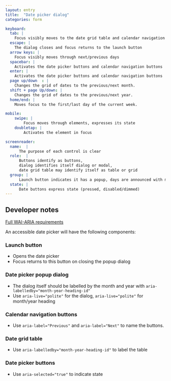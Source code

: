 ```yaml
---
layout: entry
title:  "Date picker dialog"
categories: form

keyboard:
  tab: |
    Focus visibly moves to the date grid table and calendar navigation buttons
  escape: |
    The dialog closes and focus returns to the launch button
  arrow keys: |
    Focus visibly moves through next/previous days
  spacebar: |
    Activates the date picker buttons and calendar navigation buttons
  enter: |
    Activates the date picker buttons and calendar navigation buttons
  page up/down	: | 
    Changes the grid of dates to the previous/next month.
  shift + page Up/down: |
    Changes the grid of dates to the previous/next year.
  home/end: |
    Moves focus to the first/last day of the current week.   

mobile:
    swipe: |
        Focus moves through elements, expresses its state
    doubletap: |
        Activates the element in focus

screenreader:
  name:  |
      The purpose of each control is clear
  role:  |
      Buttons identify as buttons, 
      dialog identifies itself dialog or modal, 
      date grid table may identify itself as table or grid
  group: |
      Launch button indicates it has a popup, days are announced with month and year
  state: |
      Date buttons express state (pressed, disabled/dimmed)
---
```


## Developer notes

[Full WAI-ARIA requirements](https://www.w3.org/TR/wai-aria-practices/examples/dialog-modal/datepicker-dialog.html)

An accessible date picker will have the following components:
### Launch button
- Opens the date picker
- Focus returns to this button on closing the popup dialog

### Date picker popup dialog
- The dialog itself should be labelled by the month and year with `aria-labelledby="month-year-heading-id"`
- Use `aria-live="polite"` for the dialog, `aria-live="polite"` for month/year heading

### Calendar navigation buttons
- Use `aria-label="Previous"` and `aria-label="Next"` to name the buttons.

### Date grid table
- Use `aria-labelledby="month-year-heading-id"` to label the table

### Date picker buttons
  - Use `aria-selected="true"` to indicate state